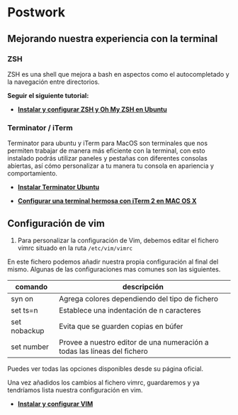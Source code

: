 # Postwork

## **Mejorando nuestra experiencia con la terminal**

### **ZSH**

ZSH es una shell que mejora a bash en aspectos como el autocompletado y la navegación entre directorios.

**Seguir el siguiente tutorial:**

+ **[Instalar y configurar ZSH y Oh My ZSH en Ubuntu](https://www.asanzdiego.com/2018/04/instalar-y-configurar-zsh-y-ohmyzsh-en-ubuntu.html)**

### **Terminator / iTerm**

Terminator para ubuntu y iTerm para MacOS son terminales que nos permiten trabajar de manera más eficiente con la terminal, con esto instalado podrás utilizar paneles y pestañas con diferentes consolas abiertas, así cómo personalizar a tu manera tu consola en apariencia y comportamiento.

+ **[Instalar Terminator Ubuntu](https://www.ingenieriazeros.com/2018/03/instalar-terminator-ubuntu.html)**

+ **[Configurar una terminal hermosa con iTerm 2 en MAC OS X](https://jonalvarezz.com/articles/configurar-una-terminal-hermosa-con-iterm2/)**

## **Configuración de vim**

1. Para personalizar la configuración de Vim, debemos editar el fichero vimrc situado en la ruta `/etc/vim/vimrc`

En este fichero podemos añadir nuestra propia configuración al final del mismo. Algunas de las configuraciones mas comunes son las siguientes.

| comando      | descripción                                                              |
|--------------|--------------------------------------------------------------------------|
| syn on       | Agrega colores dependiendo del tipo de fichero                           |
| set ts=n     | Establece una indentación de n caracteres                                |
| set nobackup | Evita que se guarden copias en búfer                                     |
| set number   | Provee a nuestro editor de una numeración a todas las líneas del fichero |

Puedes ver todas las opciones disponibles desde su página oficial.

Una vez añadidos los cambios al fichero vimrc, guardaremos y ya tendríamos lista nuestra configuración en vim.

+ **[Instalar y configurar VIM](https://intervia.com/doc/instalar-y-configurar-vim/)**
